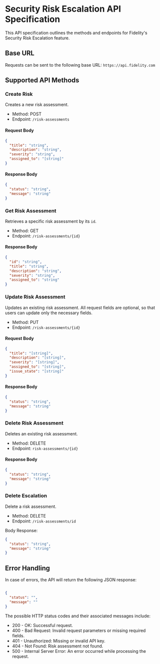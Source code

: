 # Security Risk Escalation API Specification

This API specification outlines the methods and endpoints for Fidelity's Security Risk Escalation feature.

## Base URL

Requests can be sent to the following base URL:
`https://api.fidelity.com`

## Supported API Methods

### Create Risk 

Creates a new risk assessment.

* Method: POST
* Endpoint: `/risk-assessments`

#### Request Body

``` json
{
  "title": "string",
  "description": "string",
  "severity": "string",
  "assigned_to": "[string]"
}
```

#### Response Body

``` json
{
  "status": "string",
  "message": "string"
}
```

### Get Risk Assessment

Retrieves a specific risk assessment by its `id`.

* Method: GET
* Endpoint: `/risk-assessments/{id}`

#### Response Body

``` json
{
  "id": "string",
  "title": "string",
  "description": "string",
  "severity": "string",
  "assigned_to": "string"
}
```

### Update Risk Assessment

Updates an existing risk assessment. All request fields are optional, so that users can update only the necessary fields.

* Method: PUT
* Endpoint: `/risk-assessments/{id}`

#### Request Body

``` json 
{
  "title": "[string]",
  "description": "[string]",
  "severity": "[string]",
  "assigned_to": "[string]",
  "issue_state": "[string]"
}
```

#### Response Body

``` json
{
  "status": "string",
  "message": "string"
}
```

### Delete Risk Assessment

Deletes an existing risk assessment.

* Method: DELETE
* Endpoint: `risk-assessments/{id}`

#### Response Body

``` json
{
  "status": "string",
  "message": "string"
}
```

### Delete Escalation

Delete a risk assessment.

* Method: DELETE
* Endpoint: `/risk-assessments/id`

Body Response:

``` json
{
  "status": "string",
  "message": "string"
}
```

## Error Handling

In case of errors, the API will return the following JSON response:

``` json

{
  "status": "",
  "message": ""
}
```

The possible HTTP status codes and their associated messages include:

* 200 - OK: Successful request.
* 400 - Bad Request: Invalid request parameters or missing required fields.
* 401 - Unauthorized: Missing or invalid API key.
* 404 - Not Found: Risk assessment not found.
* 500 - Internal Server Error: An error occurred while processing the request.
